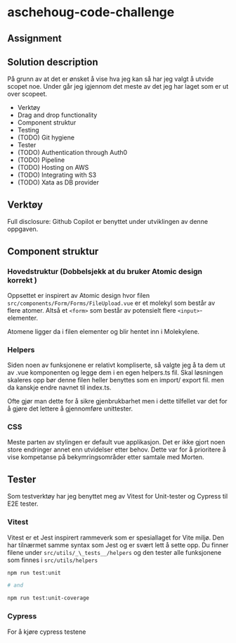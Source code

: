 # aschehoug-code-challenge

## Assignment

## Solution description

På grunn av at det er ønsket å vise hva jeg kan så har jeg valgt å utvide scopet noe. Under går jeg igjennom det meste av det jeg har laget som er ut over scopeet.

- Verktøy
- Drag and drop functionality
- Component struktur
- Testing
- (TODO) Git hygiene
- Tester
- (TODO) Authentication through Auth0
- (TODO) Pipeline
- (TODO) Hosting on AWS
- (TODO) Integrating with S3
- (TODO) Xata as DB provider

## Verktøy

Full disclosure: Github Copilot er benyttet under utviklingen av denne oppgaven.

## Component struktur

### Hovedstruktur (Dobbelsjekk at du bruker Atomic design korrekt )

Oppsettet er inspirert av Atomic design hvor filen `src/components/Form/Forms/FileUpload.vue` er et molekyl som består av flere atomer. Altså et `<form>` som består av potensielt flere `<input>`-elementer.

Atomene ligger da i filen elementer og blir hentet inn i Molekylene.

### Helpers

Siden noen av funksjonene er relativt kompliserte, så valgte jeg å ta dem ut av .vue komponenten og legge dem i en egen helpers.ts fil. Skal løsningen skaleres opp bør denne filen heller benyttes som en import/ export fil. men da kanskje endre navnet til index.ts.

Ofte gjør man dette for å sikre gjenbrukbarhet men i dette tilfellet var det for å gjøre det lettere å gjennomføre unittester.

### CSS

Meste parten av stylingen er default vue applikasjon. Det er ikke gjort noen store endringer annet enn utvidelser etter behov. Dette var for å prioritere å vise kompetanse på bekymringsområder etter samtale med Morten.

## Tester

Som testverktøy har jeg benyttet meg av Vitest for Unit-tester og Cypress til E2E tester.

### Vitest

Vitest er et Jest inspirert rammeverk som er spesiallaget for Vite miljø. Den har tilnærmet samme syntax som Jest og er svært lett å sette opp.
Du finner filene under `src/utils/_\_tests__/helpers` og den tester alle funksjonene som finnes i `src/utils/helpers`

```sh
npm run test:unit

# and

npm run test:unit-coverage
```

### Cypress

For å kjøre cypress testene
